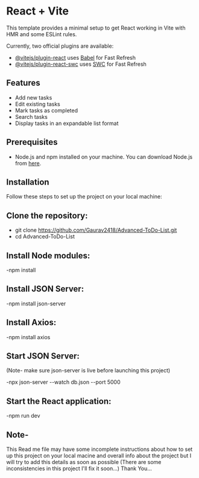 # React + Vite

This template provides a minimal setup to get React working in Vite with HMR and some ESLint rules.

Currently, two official plugins are available:

- [@vitejs/plugin-react](https://github.com/vitejs/vite-plugin-react/blob/main/packages/plugin-react/README.md) uses [Babel](https://babeljs.io/) for Fast Refresh
- [@vitejs/plugin-react-swc](https://github.com/vitejs/vite-plugin-react-swc) uses [SWC](https://swc.rs/) for Fast Refresh



## Features
- Add new tasks
- Edit existing tasks
- Mark tasks as completed
- Search tasks
- Display tasks in an expandable list format

## Prerequisites
- Node.js and npm installed on your machine. You can download Node.js from [here](https://nodejs.org/).

## Installation
Follow these steps to set up the project on your local machine:

 ## **Clone the repository:**
  - git clone https://github.com/Gaurav2418/Advanced-ToDo-List.git
  -  cd Advanced-ToDo-List
    
## Install Node modules:
  -npm install
  
## Install JSON Server:
  -npm install json-server
  
## Install Axios:
  -npm install axios

## Start JSON Server: 
(Note- make sure json-server is live before launching this project)

  -npx json-server --watch db.json --port 5000

## Start the React application:
  -npm run dev





## Note-
This Read me file may have some incomplete instructions about how to set up this project on your local macine and overall info about the project but I will try to add this details as soon as possible
(There are some inconsistencies in this project I'll fix it soon...)
Thank You...

